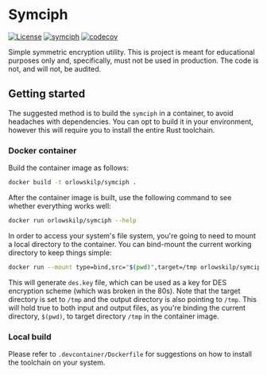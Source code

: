 # Symciph

[![License](https://img.shields.io/badge/license-MIT-green)](./LICENSE)
[![symciph](https://github.com/orlowskilp/symciph/actions/workflows/build-and-test.yml/badge.svg)](https://github.com/orlowskilp/symciph/actions/workflows/build-and-test.yml)
[![codecov](https://codecov.io/gh/orlowskilp/symciph/graph/badge.svg?token=4K55PNADAF)](https://codecov.io/gh/orlowskilp/symciph)

Simple symmetric encryption utility. This is project is meant for educational purposes only and,
specifically, must not be used in production. The code is not, and will not, be audited.

## Getting started

The suggested method is to build the `symciph` in a container, to avoid headaches with dependencies.
You can opt to build it in your environment, however this will require you to install the entire
Rust toolchain.

### Docker container

Build the container image as follows:

```bash
docker build -t orlowskilp/symciph .
```

After the container image is built, use the following command to see whether everything works well:

```bash
docker run orlowskilp/symciph --help
```

In order to access your system's file system, you're going to need to mount a local directory to
the container. You can bind-mount the current working directory to keep things simple:

```bash
docker run --mount type=bind,src="$(pwd)",target=/tmp orlowskilp/symciph -g des /tmp/des.key
```

This will generate `des.key` file, which can be used as a key for DES encryption scheme (which was
broken in the 80s). Note that the target directory is set to `/tmp` and the output directory is
also pointing to `/tmp`. This will hold true to both input and output files, as you're binding
the current directory, `$(pwd)`, to target directory `/tmp` in the container image.

### Local build

Please refer to `.devcontainer/Dockerfile` for suggestions on how to install the toolchain on your
system.
